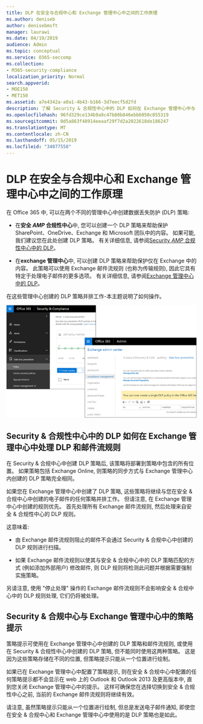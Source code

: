 ```yaml
---
title: DLP 在安全与合规中心和 Exchange 管理中心中之间的工作原理
ms.author: deniseb
author: denisebmsft
manager: laurawi
ms.date: 04/19/2019
audience: Admin
ms.topic: conceptual
ms.service: O365-seccomp
ms.collection:
- M365-security-compliance
localization_priority: Normal
search.appverid:
- MOE150
- MET150
ms.assetid: a7e4342a-a0a1-4b43-b166-3d7eecf5d2fd
description: 了解 Security & 合规性中心中的 DLP 如何在 Exchange 管理中心中与 DLP 和邮件流规则 (传输规则) 结合使用。
ms.openlocfilehash: 96fd329ce134b9a9c47b80b846ebb6050c855319
ms.sourcegitcommit: 0d5a863f48914eeaaf29f7d2a2022618de186247
ms.translationtype: MT
ms.contentlocale: zh-CN
ms.lasthandoff: 05/15/2019
ms.locfileid: "34077558"
---
```

# <a name="how-dlp-works-between-the-security--compliance-center-and-exchange-admin-center"></a>DLP 在安全与合规中心和 Exchange 管理中心中之间的工作原理

在 Office 365 中, 可以在两个不同的管理中心中创建数据丢失防护 (DLP) 策略:
  
- 在**安全 _AMP_ 合规性中心**中, 您可以创建一个 DLP 策略来帮助保护 SharePoint、OneDrive、Exchange 和 Microsoft 团队中的内容。 如果可能, 我们建议您在此处创建 DLP 策略。 有关详细信息, 请参阅[Security _AMP_ 合规性中心中的 DLP](data-loss-prevention-policies.md)。
    
- 在**exchange 管理中心**中, 可以创建 DLP 策略来帮助保护仅在 Exchange 中的内容。 此策略可以使用 Exchange 邮件流规则 (也称为传输规则), 因此它具有特定于处理电子邮件的更多选项。 有关详细信息, 请参阅[Exchange 管理中心中的 DLP](https://go.microsoft.com/fwlink/?linkid=852311)。
    
在这些管理中心创建的 DLP 策略并排工作-本主题说明了如何操作。
  
![安全与合规中心和 Exchange 管理中心中的 DLP 页面](media/d3eaa7e7-3b16-457b-bd9c-26707f7b584f.png)
  
## <a name="how-dlp-in-the-security--compliance-center-works-with-dlp-and-mail-flow-rules-in-the-exchange-admin-center"></a>Security & 合规性中心中的 DLP 如何在 Exchange 管理中心中处理 DLP 和邮件流规则

在 Security & 合规中心中创建 DLP 策略后, 该策略将部署到策略中包含的所有位置。 如果策略包括 Exchange Online, 则策略的同步方式与 Exchange 管理中心内创建的 DLP 策略完全相同。 
  
如果您在 Exchange 管理中心中创建了 DLP 策略, 这些策略将继续与您在安全 & 合规中心中创建的电子邮件的任何策略并排工作。 但请注意, 在 Exchange 管理中心中创建的规则优先。 首先处理所有 Exchange 邮件流规则, 然后处理来自安全 & 合规性中心的 DLP 规则。
  
这意味着:
  
- 由 Exchange 邮件流规则阻止的邮件不会通过 Security & 合规中心中创建的 DLP 规则进行扫描。
    
- 如果 Exchange 邮件流规则以使其与安全 & 合规中心中的 DLP 策略匹配的方式 (例如添加外部用户) 修改邮件, 则 DLP 规则将检测此问题并根据需要强制实施策略。
    
另请注意, 使用 "停止处理" 操作的 Exchange 邮件流规则不会影响安全 & 合规中心中的 DLP 规则处理, 它们仍将被处理。
  
## <a name="policy-tips-in-the-security--compliance-center-vs-the-exchange-admin-center"></a>Security & 合规中心与 Exchange 管理中心中的策略提示

策略提示可使用在 Exchange 管理中心中创建的 DLP 策略和邮件流规则, 或使用在 Security & 合规性中心中创建的 DLP 策略, 但不能同时使用这两种策略。 这是因为这些策略存储在不同的位置, 但策略提示只能从一个位置进行绘制。
  
如果已在 Exchange 管理中心中配置了策略提示, 则在安全 & 合规中心中配置的任何策略提示都不会显示在 web 上的 Outlook 和 Outlook 2013 及更高版本中, 直到您关闭 Exchange 管理中心中的提示。 这样可确保您在选择切换到安全 & 合规性中心之前, 当前的 Exchange 邮件流规则将继续有效。
  
请注意, 虽然策略提示只能从一个位置进行绘制, 但总是发送电子邮件通知, 即使您在安全 & 合规中心和 Exchange 管理中心中使用的是 DLP 策略也是如此。
  

